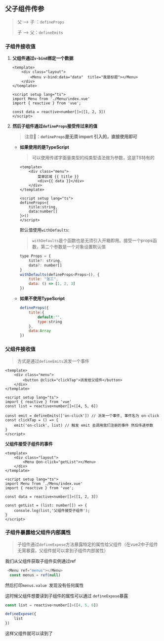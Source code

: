 ## 父子组件传参

> 父 ——> 子 ：`defineProps`
>
> 子 ——> 父：`defineEmits`

### 子组件接收值

1. **父组件通过`v-bind`绑定一个数据**

   ```vue
   <template>
       <div class="layout">
           <Menu v-bind:data="data"  title="我是标题"></Menu>
       </div>
   </template>
    
   <script setup lang="ts">
   import Menu from './Menu/index.vue'
   import { reactive } from 'vue';
    
   const data = reactive<number[]>([1, 2, 3])
   </script>
   ```

2. **然后子组件通过`defineProps`接受传过来的值**

   > 注意📢：**`defineProps`是无须 import 引入的，直接使用即可**

   * **如果使用的是TypeScript**

     > 可以使用传递字面量类型的纯类型语法做为参数，这是TS特有的

     ```vue
     <template>
         <div class="menu">
             菜单区域 {{ title }}
             <div>{{ data }}</div>
         </div>
     </template>
      
     <script setup lang="ts">
     defineProps<{
         title:string,
         data:number[]
     }>()
     </script>
     ```

     默认值使用`withDefaults`:

     > `withDefaults`是个函数也是无须引入开箱即用。接受一个props函数，第二个参数是一个对象设置默认值

     ```js
     type Props = {
         title?: string,
         data?: number[]
     }
     withDefaults(defineProps<Props>(), {
         title: "张三",
         data: () => [1, 2, 3]
     })
     ```

   * **如果不使用TypeScript**

     ```js
     defineProps({
         title:{
             default:"",
             type:string
         },
         data:Array
     })
     ```

### 父组件接收值

> 方式是通过`defineEmits`派发一个事件

```vue
<template>
    <div class="menu">
        <button @click="clickTap">派发给父组件</button>
    </div>
</template>
 
<script setup lang="ts">
import { reactive } from 'vue'
const list = reactive<number[]>([4, 5, 6])
 
const emit = defineEmits(['on-click']) // 派发一个事件, 事件名为 on-click
const clickTap = () => {
    emit('on-click', list) // 触发 emit 去调用我们注册的事件 然后传递参数
}
</script>
```

**父组件接受子组件的事件**

```vue
<template>
    <div class="layout">
        <Menu @on-click="getList"></Menu>
    </div>
</template>
 
<script setup lang="ts">
import Menu from './Menu/index.vue'
import { reactive } from 'vue';
 
const data = reactive<number[]>([1, 2, 3])
 
const getList = (list: number[]) => {
    console.log(list,'父组件接受子组件');
}
</script>
```

### 子组件暴露给父组件内部属性

> 子组件通过`defineExpose`方法暴露特定的属性给父组件（在vue2中子组件无需暴露，父组件就可以拿到子组件内部属性）

我们从父组件获取子组件实例通过ref

```js
 <Menu ref="menus"></Menu>
  const menus = ref(null)
```

然后打印`menus.value `发现没有任何属性

这时候父组件想要读到子组件的属性可以通过 `defineExpose`暴露

```js
const list = reactive<number[]>([4, 5, 6])

defineExpose({
    list
})
```

这样父组件就可以读到了